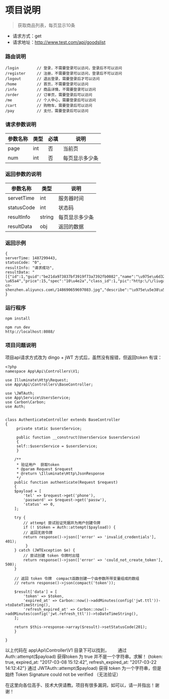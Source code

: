 # 项目说明
> 获取商品列表，每页显示10条

* 请求方式：get
* 请求地址：http://www.test.com/api/goodslist

### 路由说明
	/login        // 登录，不需要登录可以访问，登录后不可以访问
	/register     // 注册，不需要登录可以访问，登录后不可以访问
	/logout       // 退出登录，需要登录后才可以访问
	/home         // 首页，不需要登录可以访问
	/info		  // 商品详情，不需要登录可以访问
	/order		  // 订单页，需要登录后可以访问
	/me           // 个人中心，需要登录后可以访问
	/cart		  // 购物车，需要登录后可以访问
	/pay		  // 支付，需要登录后可以访问
	

### 请求参数说明

| 参数名称 | 类型 | 必填 | 说明 |
|---|---|----|---|
| page | int | 否 |当前页 |
| num | int | 否 | 每页显示多少条 |


### 返回参数的说明

| 参数名称 | 类型 | 说明 |
| --- | --- | ---- |
| servetTime| int | 服务器时间 |
| statusCode | int | 状态码 |
| resultInfo | string | 每页显示多少条 |
| resultData | obj | 返回的数据 |


### 返回示例


	{
	serverTime: 1487299443,
	statusCode: "0",
	resultInfo: "请求成功",
	resultData: "[{"id":1,"guid":"be21da973837bf3919f73a7392fb0082","name":"\u975e\u6d32\u6843\u5b50","subtitle":"\u975e\u6d32\u6843\u5b5010\u4e2a15\u5143","stock":"100 \u65a4","price":15,"spec":"10\u4e2a","class_id":1,"pic":"http:\/\/liugang23.oss-cn-shenzhen.aliyuncs.com\/148690659697083.jpg","describe":"\u975e\u5e38\u597d\u5403\u7684\u975e\u6d32\u6843\u5b50\uff0c\u4e2a\u5927\uff0c\u5947\u7279\uff01","sales":9,"new":1,"addtime":"1486708641","status":0,"class_name":"\u6c34\u679c","pater":0,"path":"0,","level":1}]"
	}


### 运行程序

	npm install

	npm run dev
	http://localhost:8088/
	
### 项目问题说明
项目api请求方式改为 dingo + jWT 方式后，虽然没有报错，但返回token 有误：	

	<?php
	namespace App\Api\Controllers\V1;

	use Illuminate\Http\Request;
	use App\Api\Controllers\BaseController;

	use \JWTAuth;
	use App\Service\UsersService;
	use Carbon\Carbon;
	use Auth;


	class AuthenticateController extends BaseController
	{
	     private static $usersService;

	     public function __construct(UsersService $usersService)
	     {
		 self::$usersService = $usersService;
	     }

	    /**
	     * 验证用户  获取token
	     * @param Request $request
	     * @return \Illuminate\Http\JsonResponse
	     */
	    public function authenticate(Request $request)
	    {
		$payload = [
		    'tel' => $request->get('phone'),
		    'password' => $request->get('passw'),
		    'status' => 0,
		];

		try {
		    // attempt 尝试验证凭据并为用户创建令牌
		    if (! $token = Auth::attempt($payload)) {
			// 返回无效令牌
			return response()->json(['error' => 'invalid_credentials'], 401);
		     }
		} catch (JWTException $e) {
		    // 尝试创建 token 令牌时出错
		    return response()->json(['error' => 'could_not_create_token'], 500);
		}

		// 返回 token 令牌  compact函数创建一个由参数所带变量组成的数组
		// return response()->json(compact('token'));

		$result['data'] = [
		    'token' => $token,
		    'expired_at' => Carbon::now()->addMinutes(config('jwt.ttl'))->toDateTimeString(),
		    'refresh_expired_at' => Carbon::now()->addMinutes(config('jwt.refresh_ttl'))->toDateTimeString(),
		];

		return $this->response->array($result)->setStatusCode(201);
	    }

	}

	
以上代码在 app\Api\Controller\V1 目录下可以找到，
       
通过 Auth::attempt($payload) 获得token 为 true 并不是一个字符串。求解！
	 {token: true, expired_at: "2017-03-08 15:12:42", refresh_expired_at: "2017-03-22 14:12:42"}
通过 JWTAuth::attempt($payload) 获得 token 为一个字符串，但是始终 Token Signature could not be verified （无法验证）
 
 在这里向各位高手、技术大侠请教。项目有很多漏洞，如可以，请一并指出！谢谢！
